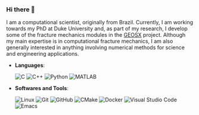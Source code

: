### Hi there 👋

<!--
**andrembcosta/andrembcosta** is a ✨ _special_ ✨ repository because its `README.md` (this file) appears on your GitHub profile.

Here are some ideas to get you started:

- 🔭 I’m currently working on ...
- 🌱 I’m currently learning ...
- 👯 I’m looking to collaborate on ...
- 🤔 I’m looking for help with ...
- 💬 Ask me about ...
- 📫 How to reach me: ...
- 😄 Pronouns: ...
- ⚡ Fun fact: ...
-->

I am a computational scientist, originally from Brazil. Currently, I am working towards my PhD at Duke University and, as part of my research, I develop some of the fracture mechanics modules in the [GEOSX](https://www.geosx.org) project. Although my main expertise is in computational fracture mechanics, I am also generally interested in anything involving numerical methods for science and engineering applications.

- **Languages**:
        
    ![C](https://img.shields.io/badge/C%20-%232370ED.svg?style=flat-square&logo=c&logoColor=white)
    ![C++](https://img.shields.io/badge/C++%20-%2300599C.svg?style=flat-square&logo=c%2B%2B&logoColor=white)
    ![Python](https://img.shields.io/badge/Python%20-%2314354C.svg?style=flat-square&logo=python&logoColor=white)
    ![MATLAB](https://tinyurl.com/4jmuuf32)
  
- **Softwares and Tools**:

    ![Linux](https://img.shields.io/badge/Linux-FCC624?style=flat-square&logo=linux&logoColor=black)
    ![Git](https://img.shields.io/badge/git-%23F05033.svg?style=flat-square&logo=git&logoColor=white)
    ![GitHub](https://img.shields.io/badge/github-%23121011.svg?style=flat-square&logo=github&logoColor=white)
    ![CMake](https://img.shields.io/badge/CMake-%23008FBA.svg?style=flat-square&logo=cmake&logoColor=white)
    ![Docker](https://img.shields.io/badge/docker-%230db7ed.svg?style=flat-square&logo=docker&logoColor=white)
    ![Visual Studio Code](https://img.shields.io/badge/VS%20Code-0078d7.svg?style=flat-square&logo=visual-studio-code&logoColor=white)
    ![Emacs](https://img.shields.io/badge/Emacs-%237F5AB6.svg?&style=flat-square&logo=gnu-emacs&logoColor=white)

<!-- Programming languagues: C, C++, MATLAB, Python

Other tools: git, linux, slurm, vs code, emacs  -->

<!-- ## <b> Skills</b>

<p align="center">

- **Languages**:
    
    ![C](https://img.shields.io/badge/C%20-%232370ED.svg?style=for-the-badge&logo=c&logoColor=white)
    ![C++](https://img.shields.io/badge/C++%20-%2300599C.svg?style=for-the-badge&logo=c%2B%2B&logoColor=white)
    ![Python](https://img.shields.io/badge/Python%20-%2314354C.svg?style=for-the-badge&logo=python&logoColor=white)
    ![MATLAB](https://tinyurl.com/3npzk8yk)
  
- **Softwares and Tools**:

    ![Linux](https://img.shields.io/badge/Linux-FCC624?style=for-the-badge&logo=linux&logoColor=black)
    ![Git](https://img.shields.io/badge/git-%23F05033.svg?style=for-the-badge&logo=git&logoColor=white)
    ![GitHub](https://img.shields.io/badge/github-%23121011.svg?style=for-the-badge&logo=github&logoColor=white)
    ![Visual Studio Code](https://img.shields.io/badge/Visual%20Studio%20Code-0078d7.svg?style=for-the-badge&logo=visual-studio-code&logoColor=white)
    ![Emacs](https://img.shields.io/badge/Emacs-%237F5AB6.svg?&style=for-the-badge&logo=gnu-emacs&logoColor=white)
    ![CMake](https://img.shields.io/badge/CMake-%23008FBA.svg?style=for-the-badge&logo=cmake&logoColor=white)
    ![Docker](https://img.shields.io/badge/docker-%230db7ed.svg?style=for-the-badge&logo=docker&logoColor=white

</p> -->

<!-- ## <b>Contact</b>
<br>
<div align='left'>


<a href="https://linkedin.com/in/andrembcosta" target="_blank">
<img src="https://img.shields.io/badge/linkedin -%2300acee.svg?color=405DE6&style=for-the-badge&logo=linkedin&logoColor=white" alt=linkedin style="margin-bottom: 5px;"/>
</a>
<a href="mailto:andrembc10@gmail.com" target="_blank">
<img src="https://img.shields.io/badge/gmail  -%23EA4335.svg?style=for-the-badge&logo=gmail&logoColor=white" t=mail style="margin-bottom: 5px;" />
</a>


</div>

<div align='center'> -->
